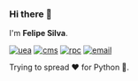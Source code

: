 ### Hi there 👋

I'm **Felipe Silva**. 

<!--- 
- A PhD for experimental particle physics (expected). 
- Bump hunting physics processes @ CERN.
- Assistant Professor of Physics @ UEA. 

Currently, a ML enthusiast, working my way to Vue.js and FastAPI. 
 --->

[![uea](https://img.shields.io/badge/TEACH-UEA-green?style=flat-square)](http://www.uea.edu.br)
[![cms](https://img.shields.io/badge/EXPERIMENT-CMS-red?style=flat-square)](http://cms.web.cern.ch)
[![rpc](https://img.shields.io/badge/SUBSYSTEM-RPC-blue?style=flat-square)](http://cms.web.cern.ch/news/resistive-plate-chambers)
[![email](https://img.shields.io/badge/email%3A-fts.araujo%40gmail.com-informational?style=flat-square)](mailto:fts.araujo@gmail.com)


Trying to spread :heart: for Python :snake:.


